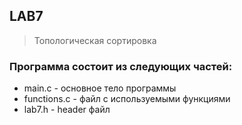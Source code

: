## LAB7
> Топологическая сортировка
### Программа состоит из следующих частей:
* main.c - основное тело программы
* functions.c - файл с используемыми функциями
* lab7.h - header файл
